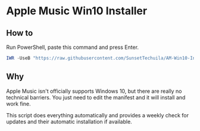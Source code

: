 # Apple Music Win10 Installer

## How to

Run PowerShell, paste this command and press Enter.

```powershell
IWR -UseB "https://raw.githubusercontent.com/SunsetTechuila/AM-Win10-Installer/main/DownloadAndRun.ps1" | IEX
```

## Why

Apple Music isn't officially supports Windows 10, but there are really no technical barriers. You just need to edit the manifest and it will install and work fine.

This script does everything automatically and provides a weekly check for updates and their automatic installation if available.
